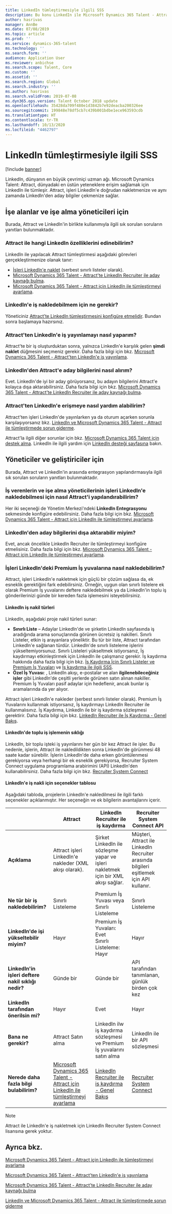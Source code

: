 ```yaml
---
title: LinkedIn tümleştirmesiyle ilgili SSS
description: Bu konu LinkedIn ile Microsoft Dynamics 365 Talent - Attract arasında tümleştirme konusunda karşılaşabileceğiniz sorulara yanıt verir.
author: hasrivas
manager: AnnBe
ms.date: 07/08/2019
ms.topic: article
ms.prod: ''
ms.service: dynamics-365-talent
ms.technology: ''
ms.search.form: ''
audience: Application User
ms.reviewer: anbichse
ms.search.scope: Talent, Core
ms.custom: ''
ms.assetid: ''
ms.search.region: Global
ms.search.industry: ''
ms.author: hasrivas
ms.search.validFrom: 2019-07-08
ms.dyn365.ops.version: Talent October 2018 update
ms.openlocfilehash: 35428da709f480e1d3842b7e92deacba200326ee
ms.sourcegitcommit: 199848e78df5cb7c439b001bdbe1ece963593cdb
ms.translationtype: HT
ms.contentlocale: tr-TR
ms.lasthandoff: 10/13/2020
ms.locfileid: "4462797"
---
```

# <a name="linkedin-integration-faq"></a>LinkedIn tümleştirmesiyle ilgili SSS

[!include [banner](includes/banner.md)]

LinkedIn, dünyanın en büyük çevrimiçi uzman ağı. Microsoft Dynamics Talent: Attract, dünyadaki en üstün yeteneklere erişim sağlamak için LinkedIn ile tümleşir. Attract, işleri LinkedIn'e doğrudan nakletmenize ve aynı zamanda LinkedIn'den aday bilgiler çekmenize sağlar.

## <a name="for-recruiters-and-hiring-managers"></a>İşe alanlar ve işe alma yöneticileri için

Burada, Attract ve LinkedIn'in birlikte kullanımıyla ilgili sık sorulan soruların yanıtları bulunmaktadır.

### <a name="what-linkedin-features-do-i-get-with-attract"></a>Attract ile hangi LinkedIn özelliklerini edinebilirim?

LinkedIn ile yapılacak Attract tümleştirmesi aşağıdaki görevleri gerçekleştirmenize olanak tanır:

- [İşleri LinkedIn'e naklet](./attract-post-jobs-to-linkedin.md) (serbest sınırlı listeler olarak).
- [Microsoft Dynamics 365 Talent - Attract'te LinkedIn Recruiter ile aday kaynağı bulma](./attract-linkedin-recruiter.md#export-linkedin-candidates-to-attract-with-one-click).
- [Microsoft Dynamics 365 Talent - Attract için LinkedIn ile tümleştirmeyi ayarlama](./attract-admin-linkedin.md#set-up-apply-with-linkedin-in-attract).

### <a name="what-do-i-need-before-i-can-post-jobs-to-linkedin"></a>LinkedIn'e iş nakledebilmem için ne gerekir?

Yöneticiniz [Attract'te LinkedIn tümleştirmesini konfigüre etmelidir](./attract-admin-linkedin.md#configure-job-posting-to-linkedin). Bundan sonra başlamaya hazırsınız.

### <a name="how-do-i-post-jobs-to-linkedin-from-attract"></a>Attract'ten LinkedIn'e iş yayınlamayı nasıl yaparım?

Attract'te bir iş oluşturduktan sonra, yalnızca LinkedIn'e karşılık gelen **şimdi naklet** düğmesini seçmeniz gerekir. Daha fazla bilgi için bkz. [Microsoft Dynamics 365 Talent - Attract'ten LinkedIn'e iş yayınlama](./attract-post-jobs-to-linkedin.md#post-jobs-to-linkedin).

### <a name="can-i-get-candidate-information-from-linkedin-into-attract"></a>LinkedIn'den Attract'e aday bilgilerini nasıl alırım?

Evet. LinkedIn'de iyi bir aday görüyorsanız, bu adayın bilgilerini Attract'e kolayca dışa aktarabilirsiniz. Daha fazla bilgi için bkz. [Microsoft Dynamics 365 Talent - Attract'te LinkedIn Recruiter ile aday kaynağı bulma](attract-linkedin-recruiter.md).

### <a name="how-can-i-get-help-accessing-linkedin-from-attract"></a>Attract'ten LinkedIn'e erişmeye nasıl yardım alabilirim?

Attract'ten işleri LinkedIn'de yayınlarken ya da oturum açarken sorunla karşılaşıyorsanız bkz. [LinkedIn ve Microsoft Dynamics 365 Talent - Attract ile tümleştirmede sorun giderme](./attract-troubleshoot-linkedin.md).

Attract'la ilgili diğer sorunlar için bkz. [Microsoft Dynamics 365 Talent için destek alma](./talent-support.md). LinkedIn ile ilgili yardım için [LinkedIn desteği sayfasına](https://www.linkedin.com/help) bakın.

## <a name="for-admins-and-developers"></a>Yöneticiler ve geliştiriciler için

Burada, Attract ve LinkedIn'in arasında entegrasyon yapılandırmasıyla ilgili sık sorulan soruların yanıtları bulunmaktadır.

### <a name="how-do-i-configure-attract-so-that-recruiters-and-hiring-managers-can-post-jobs-to-linkedin"></a>İş verenlerin ve işe alma yöneticilerinin işleri LinkedIn'e nakledebilmesi için nasıl Attract'i yapılandırabilirim?

Her iki seçeneği de Yönetim Merkezi'ndeki **LinkedIn Entegrasyonu** sekmesinde konfigüre edebilirsiniz. Daha fazla bilgi için bkz. [Microsoft Dynamics 365 Talent - Attract için LinkedIn ile tümleştirmeyi ayarlama](./attract-admin-linkedin.md).

### <a name="can-i-export-candidate-information-from-linkedin"></a>LinkedIn'den aday bilgilerini dışa aktarabilir miyim?

Evet, ancak öncelikle LinkedIn Recruiter ile tümleştirmeyi konfigüre etmelisiniz. Daha fazla bilgi için bkz. [Microsoft Dynamics 365 Talent - Attract için LinkedIn ile tümleştirmeyi ayarlama](./attract-admin-linkedin.md).

### <a name="how-can-i-post-jobs-to-premium-job-slots-on-linkedin"></a>İşleri LinkedIn'deki Premium İş yuvalarına nasıl nakledebilirim?

Attract, işleri LinkedIn'e nakletmek için güçlü bir çözüm sağlasa da, ek esneklik gerektiğini fark edebilirsiniz. Örneğin, uygun olan sınırlı listelere ek olarak Premium İş yuvalarını deftere nakledebilmek ya da LinkedIn'in toplu iş gönderilerinizi günde bir kereden fazla işlemesini isteyebilirsiniz.

#### <a name="types-of-linkedin-job-posts"></a>LinkedIn iş nakil türleri

LinkedIn, aşağıdaki proje nakil türleri sunar:

- **Sınırlı Liste** – Adaylar LinkedIn'de ve şirketin LinkedIn sayfasında iş aradığında arama sonuçlarında görünen ücretsiz iş nakilleri. Sınırlı Listeler, etkin iş arayanlara yöneliktir. Bu tür bir liste, Attract tarafından LinkedIn'e sağlanan türdür. LinkedIn'de sınırlı listeleme işlerini yükseltemiyorsunuz. Sınırlı Listeleri yükseltmek istiyorsanız, İş kaydırmayı etkinleştirmek için LinkedIn ile çalışmanız gerekir. İş kaydırma hakkında daha fazla bilgi için bkz. [İş Kaydırma İçin Sınırlı Listeler ve Premium İş Yuvaları](https://www.linkedin.com/help/recruiter/answer/79049/limited-listings-vs-premium-job-slots-for-job-wrapping) ve [İş kaydırma ile ilgili SSS](https://www.linkedin.com/help/recruiter/answer/79050/job-wrapping-frequently-asked-questions).
- **Özel İş Yuvası**: , LinkedIn akışı, e-postalar ve alan **ilgilenebileceğiniz işler** gibi LinkedIn'de çeşitli yerlerde görünen satın alınan nakiller. Premium İş Yuvaları pasif adaylar için hedeflenir, ancak bunlar iş aramalarında da yer alıyor.

Attract işleri LinkedIn'e nakleder (serbest sınırlı listeler olarak). Premium İş Yuvalarını kullanmak istiyorsanız, İş kaydırmayı LinkedIn Recruiter ile kullanmalısınız. İş Kaydırma, LinkedIn ile bir iş kaydırma sözleşmesi gerektirir. Daha fazla bilgi için bkz. [LinkedIn Recruiter ile İş Kaydırma - Genel Bakış](https://www.linkedin.com/help/recruiter/answer/79037).

#### <a name="frequency-of-batch-processing-on-linkedin"></a>LinkedIn'de toplu iş işlemenin sıklığı

LinkedIn, bir toplu işteki iş yayınlarını her gün bir kez Attract ile işler. Bu nedenle, işlerin, Attract ile nakledildikten sonra LinkedIn'de görünmesi 48 saate kadar sürebilir. İşlerin LinkedIn'de daha erken görüntülenmesi gerekiyorsa veya herhangi bir ek esneklik gerekiyorsa, Recruiter System Connect uygulama programlama arabirimini (API) LinkedIn'den kullanabilirsiniz. Daha fazla bilgi için bkz. [Recruiter System Connect](https://docs.microsoft.com/linkedin/talent/recruiter-system-connect)

#### <a name="table-of-options-for-job-posting-to-linkedin"></a>LinkedIn'e iş nakli için seçenekler tablosu

Aşağıdaki tabloda, projelerin LinkedIn'e nakledilmesi ile ilgili farklı seçenekler açıklanmıştır. Her seçeneğin ve ek bilgilerin avantajlarını içerir.

|  | Attract | LinkedIn Recruiter ile iş kaydırma | Recruiter System Connect API |
|---|---|---|---|
| **Açıklama** | Attract işleri LinkedIn'e nakleder (XML akışı olarak). | Şirket LinkedIn ile sözleşme yapar ve işleri nakletmek için bir XML akışı sağlar. | Müşteri, Attract ile LinkedIn Recruiter arasında bilgileri eşitlemek için API kullanır. |
| **Ne tür bir iş nakledebilirim?** | Sınırlı Listeleme | Premium İş Yuvası veya Sınırlı Listeleme | Sınırlı Listeleme |
| **LinkedIn'de işi yükseltebilir miyim?** | Hayır | Premium İş Yuvaları: Evet<br>Sınırlı Listeleme: Hayır | Hayır |
| **LinkedIn'in işleri deftere nakil sıklığı nedir?** | Günde bir | Günde bir | API tarafından tanımlanan, günlük birden çok kez |
| **LinkedIn tarafından önerilsin mi?** | Hayır | Evet | Hayır |
| **Bana ne gerekir?** | Attract Satın alma | LinkedIn ilw iş kaydırma sözleşmesi ve Premium İş yuvalarını satın alma | LinkedIn ile bir API sözleşmesi | 
| **Nerede daha fazla bilgi bulabilirim?** | [Microsoft Dynamics 365 Talent - Attract için LinkedIn ile tümleştirmeyi ayarlama](./attract-admin-linkedin.md) | [LinkedIn Recruiter ile iş kaydırma - Genel Bakış](https://www.linkedin.com/help/recruiter/answer/79037) | [Recruiter System Connect](https://docs.microsoft.com/linkedin/talent/recruiter-system-connect) |

> [!NOTE]
> Attract ile LinkedIn'e iş nakletmek için LinkedIn Recruiter System Connect lisansına gerek yoktur.

## <a name="see-also"></a>Ayrıca bkz.

[Microsoft Dynamics 365 Talent - Attract için LinkedIn ile tümleştirmeyi ayarlama](./attract-admin-linkedin.md)

[Microsoft Dynamics 365 Talent - Attract'ten LinkedIn'e iş yayınlama](./attract-post-jobs-to-linkedin.md)

[Microsoft Dynamics 365 Talent - Attract'te LinkedIn Recruiter ile aday kaynağı bulma](./attract-linkedin-recruiter.md)

[LinkedIn ve Microsoft Dynamics 365 Talent - Attract ile tümleştirmede sorun giderme](./attract-troubleshoot-linkedin.md)
